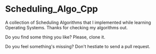 # Scheduling_Algo_Cpp

A collection of Scheduling Algorithms that I implemented while learning Operating Systems. Thanks for checking my algorithms out.


Do you find some thing you like? Please, clone it.


Do you feel something's missing? Don't hestiate to send a pull request.
